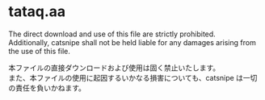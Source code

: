 # tataq.aa
The direct download and use of this file are strictly prohibited.  
Additionally, catsnipe shall not be held liable for any damages arising from the use of this file.  
  
本ファイルの直接ダウンロードおよび使用は固く禁止いたします。  
また、本ファイルの使用に起因するいかなる損害についても、catsnipe は一切の責任を負いかねます。  
